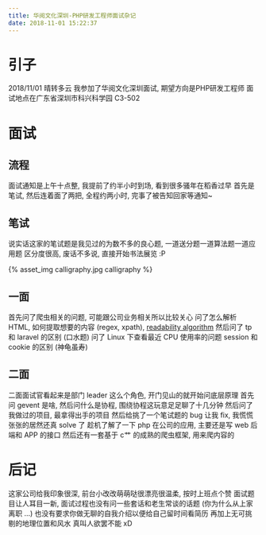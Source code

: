 ```yaml
---
title: 华阅文化深圳-PHP研发工程师面试杂记
date: 2018-11-01 15:22:37
---
```

# 引子

2018/11/01 晴转多云
我参加了华阅文化深圳面试, 期望方向是PHP研发工程师
面试地点在广东省深圳市科兴科学园 C3-502

<!-- more -->

# 面试
## 流程

面试通知是上午十点整, 我提前了约半小时到场, 看到很多骚年在稻香过早
首先是笔试, 然后连着面了两把, 全程约两小时, 完事了被告知回家等通知~

## 笔试

说实话这家的笔试题是我见过的为数不多的良心题, 一道送分题一道算法题一道应用题
区分度很高, 废话不多说, 直接开始书法展览 :P

{% asset_img calligraphy.jpg calligraphy %}

## 一面

首先问了爬虫相关的问题, 可能跟公司业务相关所以比较关心
问了怎么解析 HTML, 如何提取想要的内容 (regex, xpath), [readability algorithm](https://stackoverflow.com/questions/3652657/what-algorithm-does-readability-use-for-extracting-text-from-urls)
然后问了 tp 和 laravel 的区别 (口水题)
问了 Linux 下查看最近 CPU 使用率的问题
session 和 cookie 的区别 (神龟虽寿)

## 二面

二面面试官看起来是部门 leader 这么个角色, 开门见山的就开始问底层原理
首先问 gevent 是啥, 然后问什么是协程, 围绕协程这玩意足足聊了十几分钟
然后问了我做过的项目, 最拿得出手的项目
然后给挑了一个笔试题的 bug 让我 fix, 我慌慌张张的居然还真 solve 了
趁机了解了一下 php 在公司的应用, 主要还是写 web 后端和 APP 的接口
然后还有一套基于 c艹 的成熟的爬虫框架, 用来爬内容的

# 后记

这家公司给我印象很深, 前台小改改萌萌哒很漂亮很温柔, 按时上班点个赞
面试题目让人耳目一新, 面试过程也没有问一些套话和老生常谈的话题 (你为什么从上家离职 ...)
也没有要求你做无聊的自我介绍以便给自己留时间看简历
再加上无可挑剔的地理位置和风水
真叫人欲罢不能 xD

